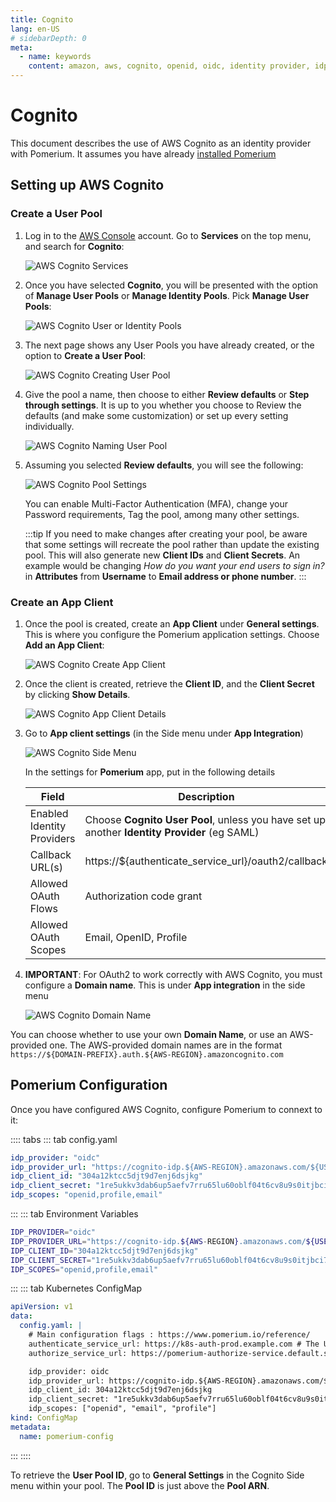 ```yaml
---
title: Cognito
lang: en-US
# sidebarDepth: 0
meta:
  - name: keywords
    content: amazon, aws, cognito, openid, oidc, identity provider, idp
---
```


# Cognito

This document describes the use of AWS Cognito as an identity provider with Pomerium. It assumes you have already [installed Pomerium](/install/)

## Setting up AWS Cognito

### Create a User Pool

1. Log in to the [AWS Console](https://console.aws.amazon.com) account. Go to **Services** on the top menu, and search for **Cognito**:

   ![AWS Cognito Services](./img/cognito/cognito-service.png)

1. Once you have selected **Cognito**, you will be presented with the option of **Manage User Pools** or **Manage Identity Pools**. Pick **Manage User Pools**:

   ![AWS Cognito User or Identity Pools](./img/cognito/cognito-pools.png)

1. The next page shows any User Pools you have already created, or the option to **Create a User Pool**:

   ![AWS Cognito Creating User Pool](./img/cognito/cognito-create-pool.png)

1. Give the pool a name, then choose to either **Review defaults** or **Step through settings**. It is up to you whether you choose to Review the defaults (and make some customization) or set up every setting individually.

   ![AWS Cognito Naming User Pool](./img/cognito/cognito-user-pool-name.png)

1. Assuming you selected **Review defaults**, you will see the following:

   ![AWS Cognito Pool Settings](./img/cognito/cognito-pool-settings.png)

   You can enable Multi-Factor Authentication (MFA), change your Password requirements, Tag the pool, among many other settings.

   :::tip
   If you need to make changes after creating your pool, be aware that some settings will recreate the pool rather than update the existing pool. This will also generate new **Client IDs** and **Client Secrets**. An example would be changing _How do you want your end users to sign in?_ in **Attributes** from **Username** to **Email address or phone number**.
   :::

### Create an App Client

1. Once the pool is created, create an **App Client** under **General settings**. This is where you configure the Pomerium application settings. Choose **Add an App Client**:

   ![AWS Cognito Create App Client](./img/cognito/cognito-app-client-create.png)

1. Once the client is created, retrieve the **Client ID**, and the **Client Secret** by clicking **Show Details**.

   ![AWS Cognito App Client Details](./img/cognito/cognito-app-client-details.png)

1. Go to **App client settings** (in the Side menu under **App Integration**)

   ![AWS Cognito Side Menu](./img/cognito/cognito-side-menu.png)

   In the settings for **Pomerium** app, put in the following details

   | **Field**                  | **Description**                                                                              |
   | -------------------------- | -------------------------------------------------------------------------------------------- |
   | Enabled Identity Providers | Choose **Cognito User Pool**, unless you have set up another **Identity Provider** (eg SAML) |
   | Callback URL(s)            | https://${authenticate_service_url}/oauth2/callback                                          |
   | Allowed OAuth Flows        | Authorization code grant                                                                     |
   | Allowed OAuth Scopes       | Email, OpenID, Profile                                                                       |

1. **IMPORTANT**: For OAuth2 to work correctly with AWS Cognito, you must configure a **Domain name**. This is under **App integration** in the side menu

   ![AWS Cognito Domain Name](./img/cognito/cognito-domain-name.png)

You can choose whether to use your own **Domain Name**, or use an AWS-provided one. The AWS-provided domain names are in the format `https://${DOMAIN-PREFIX}.auth.${AWS-REGION}.amazoncognito.com`

## Pomerium Configuration

Once you have configured AWS Cognito, configure Pomerium to connext to it:

:::: tabs
::: tab config.yaml
```yaml
idp_provider: "oidc"
idp_provider_url: "https://cognito-idp.${AWS-REGION}.amazonaws.com/${USER-POOL-ID}"
idp_client_id: "304a12ktcc5djt9d7enj6dsjkg"
idp_client_secret: "1re5ukkv3dab6up5aefv7rru65lu60oblf04t6cv8u9s0itjbci7"
idp_scopes: "openid,profile,email"
```
:::
::: tab Environment Variables
```bash
IDP_PROVIDER="oidc"
IDP_PROVIDER_URL="https://cognito-idp.${AWS-REGION}.amazonaws.com/${USER-POOL-ID}"
IDP_CLIENT_ID="304a12ktcc5djt9d7enj6dsjkg"
IDP_CLIENT_SECRET="1re5ukkv3dab6up5aefv7rru65lu60oblf04t6cv8u9s0itjbci7"
IDP_SCOPES="openid,profile,email"
```
:::
::: tab Kubernetes ConfigMap
```yaml
apiVersion: v1
data:
  config.yaml: |
    # Main configuration flags : https://www.pomerium.io/reference/
    authenticate_service_url: https://k8s-auth-prod.example.com # The URL you have set up for the Pomerium Authentication service
    authorize_service_url: https://pomerium-authorize-service.default.svc.cluster.local

    idp_provider: oidc
    idp_provider_url: https://cognito-idp.${AWS-REGION}.amazonaws.com/${USER_POOL_ID}
    idp_client_id: 304a12ktcc5djt9d7enj6dsjkg
    idp_client_secret: "1re5ukkv3dab6up5aefv7rru65lu60oblf04t6cv8u9s0itjbci7"
    idp_scopes: ["openid", "email", "profile"]
kind: ConfigMap
metadata:
  name: pomerium-config
```
:::
::::

To retrieve the **User Pool ID**, go to **General Settings** in the Cognito Side menu within your pool. The **Pool ID** is just above the **Pool ARN**.
